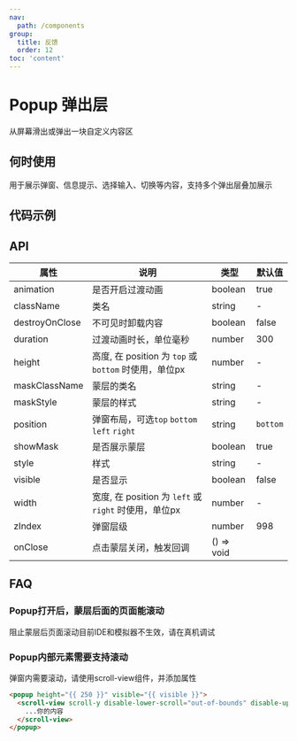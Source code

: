 ```yaml
---
nav:
  path: /components
group:
  title: 反馈
  order: 12
toc: 'content'
---
```


# Popup 弹出层
从屏幕滑出或弹出一块自定义内容区
## 何时使用
用于展示弹窗、信息提示、选择输入、切换等内容，支持多个弹出层叠加展示

## 代码示例
<code src='pages/Popup/index'></code>

## API

| 属性 | 说明 | 类型 | 默认值 |
| -----|-----|-----|-----|
| animation | 是否开启过渡动画 | boolean | true |  
| className | 类名 | string | - | 
| destroyOnClose | 不可见时卸载内容 | boolean | false | 
| duration | 过渡动画时长，单位毫秒 | number | 300 | 
| height | 高度, 在 position 为 `top` 或 `bottom` 时使用，单位px | number | - | 
| maskClassName | 蒙层的类名 | string | - | 
| maskStyle | 蒙层的样式 | string | - | 
| position | 弹窗布局，可选`top` `bottom` `left` `right` | string | `bottom` | 
| showMask | 是否展示蒙层 | boolean | true |
| style | 样式 | string | - |
| visible |  是否显示 | boolean | false | 
| width | 宽度, 在 position 为 `left` 或 `right` 时使用，单位px | number | - | 
| zIndex | 弹窗层级 | number | 998 | 
| onClose | 点击蒙层关闭，触发回调 | () => void |

## FAQ
### Popup打开后，蒙层后面的页面能滚动
阻止蒙层后页面滚动目前IDE和模拟器不生效，请在真机调试

### Popup内部元素需要支持滚动
弹窗内需要滚动，请使用scroll-view组件，并添加属性
```html
<popup height="{{ 250 }}" visible="{{ visible }}">
  <scroll-view scroll-y disable-lower-scroll="out-of-bounds" disable-upper-scroll="out-of-bounds">
    ...你的内容
  </scroll-view>
</popup>
```





